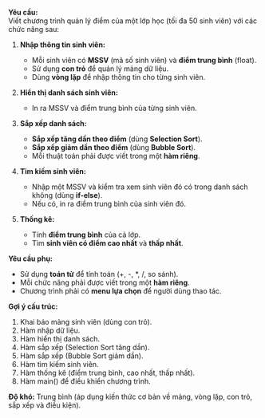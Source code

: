 **Yêu cầu:**  
Viết chương trình quản lý điểm của một lớp học (tối đa 50 sinh viên) với các chức năng sau:  

1. **Nhập thông tin sinh viên:**  
   - Mỗi sinh viên có **MSSV** (mã số sinh viên) và **điểm trung bình** (float).  
   - Sử dụng **con trỏ** để quản lý mảng dữ liệu.  
   - Dùng **vòng lặp** để nhập thông tin cho từng sinh viên.  

2. **Hiển thị danh sách sinh viên:**  
   - In ra MSSV và điểm trung bình của từng sinh viên.  

3. **Sắp xếp danh sách:**  
   - **Sắp xếp tăng dần theo điểm** (dùng **Selection Sort**).  
   - **Sắp xếp giảm dần theo điểm** (dùng **Bubble Sort**).  
   - Mỗi thuật toán phải được viết trong một **hàm riêng**.  

4. **Tìm kiếm sinh viên:**  
   - Nhập một MSSV và kiểm tra xem sinh viên đó có trong danh sách không (dùng **if-else**).  
   - Nếu có, in ra điểm trung bình của sinh viên đó.  

5. **Thống kê:**  
   - Tính **điểm trung bình** của cả lớp.  
   - Tìm **sinh viên có điểm cao nhất** và **thấp nhất**.  

**Yêu cầu phụ:**  
- Sử dụng **toán tử** để tính toán (+, -, *, /, so sánh).  
- Mỗi chức năng phải được viết trong một **hàm riêng**.  
- Chương trình phải có **menu lựa chọn** để người dùng thao tác.  

**Gợi ý cấu trúc:**  
1. Khai báo mảng sinh viên (dùng con trỏ).  
2. Hàm nhập dữ liệu.  
3. Hàm hiển thị danh sách.  
4. Hàm sắp xếp (Selection Sort tăng dần).  
5. Hàm sắp xếp (Bubble Sort giảm dần).  
6. Hàm tìm kiếm sinh viên.  
7. Hàm thống kê (điểm trung bình, cao nhất, thấp nhất).  
8. Hàm main() để điều khiển chương trình.  

**Độ khó:** Trung bình (áp dụng kiến thức cơ bản về mảng, vòng lặp, con trỏ, sắp xếp và điều kiện).  

